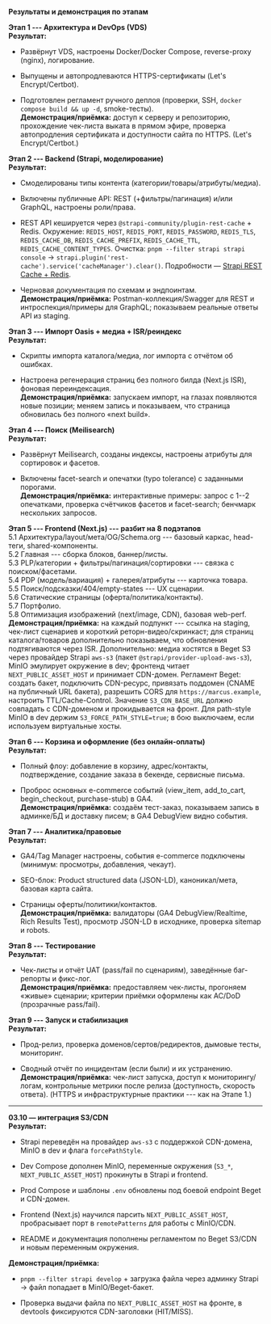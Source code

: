 **Результаты и демонстрация по этапам**

**Этап 1 --- Архитектура и DevOps (VDS)**\
**Результат:**

-   Развёрнут VDS, настроены Docker/Docker Compose, reverse-proxy
    (nginx), логирование.

-   Выпущены и автопродлеваются HTTPS-сертификаты (Let's
    Encrypt/Certbot).

-   Подготовлен регламент ручного деплоя (проверки, SSH, `docker compose build && up -d`, smoke-тесты).\
    **Демонстрация/приёмка:** доступ к серверу и репозиторию, прохождение чек-листа выката в прямом эфире, проверка автопродления
    сертификата и доступности сайта по HTTPS. (Let's Encrypt/Certbot.)

**Этап 2 --- Backend (Strapi, моделирование)**\
**Результат:**

-   Смоделированы типы контента (категории/товары/атрибуты/медиа).

-   Включены публичные API: REST (+фильтры/пагинация) и/или GraphQL,
    настроены роли/права.

-   REST API кешируется через `@strapi-community/plugin-rest-cache` + Redis.
    Окружение: `REDIS_HOST`, `REDIS_PORT`, `REDIS_PASSWORD`, `REDIS_TLS`,
    `REDIS_CACHE_DB`, `REDIS_CACHE_PREFIX`, `REDIS_CACHE_TTL`,
    `REDIS_CACHE_CONTENT_TYPES`. Очистка: `pnpm --filter strapi strapi
    console` → `strapi.plugin('rest-cache').service('cacheManager').clear()`.
    Подробности — [Strapi REST Cache + Redis](https://strapi-community.github.io/plugin-rest-cache/providers/redis).

-   Черновая документация по схемам и эндпоинтам.\
    **Демонстрация/приёмка:** Postman-коллекция/Swagger для REST и
    интроспекция/примеры для GraphQL; показываем реальные ответы API из
    staging.

**Этап 3 --- Импорт Oasis + медиа + ISR/реиндекс**\
**Результат:**

-   Скрипты импорта каталога/медиа, лог импорта с отчётом об ошибках.

-   Настроена регенерация страниц без полного билда (Next.js ISR),
    фоновая переиндексация.\
    **Демонстрация/приёмка:** запускаем импорт, на глазах появляются
    новые позиции; меняем запись и показываем, что страница обновилась
    без полного «next build».

**Этап 4 --- Поиск (Meilisearch)**\
**Результат:**

-   Развёрнут Meilisearch, созданы индексы, настроены атрибуты для
    сортировок и фасетов.

-   Включены facet-search и опечатки (typo tolerance) с заданными
    порогами.\
    **Демонстрация/приёмка:** интерактивные примеры: запрос с 1--2
    опечатками, проверка счётчиков фасетов и facet-search; бенчмарк
    нескольких запросов.

**Этап 5 --- Frontend (Next.js) --- разбит на 8 подэтапов**\
5.1 Архитектура/layout/мета/OG/Schema.org --- базовый каркас, head-теги,
shared-компоненты.\
5.2 Главная --- сборка блоков, баннер/листы.\
5.3 PLP/категории + фильтры/пагинация/сортировки --- связка с
поиском/фасетами.\
5.4 PDP (модель/вариация) + галерея/атрибуты --- карточка товара.\
5.5 Поиск/подсказки/404/empty-states --- UX сценарии.\
5.6 Статические страницы (оферта/политика/контакты).\
5.7 Портфолио.\
5.8 Оптимизация изображений (next/image, CDN), базовая web-perf.\
**Демонстрация/приёмка:** на каждый подпункт --- ссылка на staging,
чек-лист сценариев и короткий реторн-видео/скринкаст; для страниц
каталога/товаров дополнительно показываем, что обновления подтягиваются
через ISR. Дополнительно: медиа хостятся в Beget S3 через провайдер Strapi `aws-s3`
(пакет `@strapi/provider-upload-aws-s3`), MinIO эмулирует окружение в dev; фронтенд
читает `NEXT_PUBLIC_ASSET_HOST` и принимает CDN-домен.
Регламент Beget: создать бакет, подключить CDN-ресурс, привязать поддомен (CNAME на публичный URL бакета),
разрешить CORS для `https://marcus.example`, настроить TTL/Cache-Control. Значение `S3_CDN_BASE_URL`
должно совпадать с CDN-доменом и прокидывается на фронт. Для path-style MinIO в dev держим
`S3_FORCE_PATH_STYLE=true`; в бою выключаем, если используем виртуальные хосты.

**Этап 6 --- Корзина и оформление (без онлайн-оплаты)**\
**Результат:**

-   Полный флоу: добавление в корзину, адрес/контакты, подтверждение,
    создание заказа в бекенде, сервисные письма.

-   Проброс основных e-commerce событий (view_item, add_to_cart,
    begin_checkout, purchase-stub) в GA4.\
    **Демонстрация/приёмка:** создаём тест-заказ, показываем запись в
    админке/БД и доставку писем; в GA4 DebugView видно события.

**Этап 7 --- Аналитика/правовые**\
**Результат:**

-   GA4/Tag Manager настроены, события e-commerce подключены (минимум:
    просмотры, добавления, чекаут).

-   SEO-блок: Product structured data (JSON-LD), каноникал/мета, базовая
    карта сайта.

-   Страницы оферты/политики/контактов.\
    **Демонстрация/приёмка:** валидаторы (GA4 DebugView/Realtime, Rich
    Results Test), просмотр JSON-LD в исходнике, проверка sitemap и
    robots.

**Этап 8 --- Тестирование**\
**Результат:**

-   Чек-листы и отчёт UAT (pass/fail по сценариям), заведённые
    баг-репорты и фикс-лог.\
    **Демонстрация/приёмка:** предоставляем чек-листы, прогоняем «живые»
    сценарии; критерии приёмки оформлены как AC/DoD (прозрачные
    pass/fail).

**Этап 9 --- Запуск и стабилизация**\
**Результат:**

-   Прод-релиз, проверка доменов/сертов/редиректов, дымовые тесты,
    мониторинг.

-   Сводный отчёт по инцидентам (если были) и их устранению.\
    **Демонстрация/приёмка:** чек-лист запуска, доступ к
    мониторингу/логам, контрольные метрики после релиза (доступность,
    скорость ответа). (HTTPS и инфраструктурные практики --- как на
    Этапе 1.)

---

**03.10 — интеграция S3/CDN**\
**Результат:**

-   Strapi переведён на провайдер `aws-s3` с поддержкой CDN-домена,
    MinIO в dev и флага `forcePathStyle`.

-   Dev Compose дополнен MinIO, переменные окружения (`S3_*`,
    `NEXT_PUBLIC_ASSET_HOST`) прокинуты в Strapi и frontend.

-   Prod Compose и шаблоны `.env` обновлены под боевой endpoint Beget и
    CDN-домен.

-   Frontend (Next.js) научился парсить `NEXT_PUBLIC_ASSET_HOST`,
    пробрасывает порт в `remotePatterns` для работы с MinIO/CDN.

-   README и документация пополнены регламентом по Beget S3/CDN и новым
    переменным окружения.

**Демонстрация/приёмка:**

-   `pnpm --filter strapi develop` + загрузка файла через админку Strapi
    → файл попадает в MinIO/Beget-бакет.

-   Проверка выдачи файла по `NEXT_PUBLIC_ASSET_HOST` на фронте,
    в devtools фиксируются CDN-заголовки (HIT/MISS).
